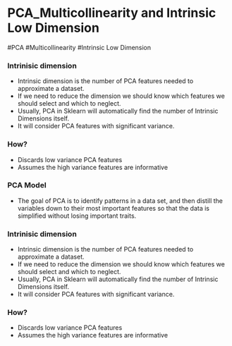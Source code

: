 # PCA_Multicollinearity and Intrinsic Low Dimension
#PCA #Multicollinearity #Intrinsic Low Dimension

### Intrinisic dimension
- Intrinsic dimension is the number of PCA features needed to approximate a dataset.
- If we need to reduce the dimension we should know which features we should select and which to neglect.
- Usually, PCA in Sklearn will automatically find the number of Intrinsic Dimensions itself.
- It will consider PCA features with significant variance.

### How?
- Discards low variance PCA features
- Assumes the high variance features are informative

### PCA Model
- The goal of PCA is to identify patterns in a data set, and then distill the variables down to their most important features so that the data is simplified without losing important traits.

### Intrinisic dimension
- Intrinsic dimension is the number of PCA features needed to approximate a dataset.
- If we need to reduce the dimension we should know which features we should select and which to neglect.
- Usually, PCA in Sklearn will automatically find the number of Intrinsic Dimensions itself.
- It will consider PCA features with significant variance.

### How?
- Discards low variance PCA features
- Assumes the high variance features are informative

